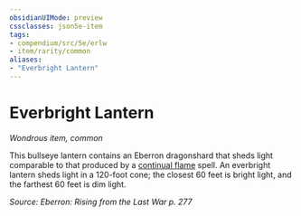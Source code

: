 ```yaml
---
obsidianUIMode: preview
cssclasses: json5e-item
tags:
- compendium/src/5e/erlw
- item/rarity/common
aliases: 
- "Everbright Lantern"
---
```

# Everbright Lantern
*Wondrous item, common*  


This bullseye lantern contains an Eberron dragonshard that sheds light comparable to that produced by a [continual flame](Mechanics/spells/continual-flame.md) spell. An everbright lantern sheds light in a 120-foot cone; the closest 60 feet is bright light, and the farthest 60 feet is dim light.

*Source: Eberron: Rising from the Last War p. 277*